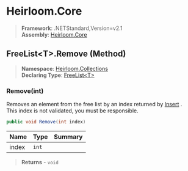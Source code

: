 # Heirloom.Core

> **Framework**: .NETStandard,Version=v2.1  
> **Assembly**: [Heirloom.Core][0]

## FreeList\<T>.Remove (Method)

> **Namespace**: [Heirloom.Collections][0]  
> **Declaring Type**: [FreeList\<T>][1]

### Remove(int)

Removes an element from the free list by an index returned by [Insert][2] .   
 This index is not validated, you must be responsible.

```cs
public void Remove(int index)
```

| Name  | Type  | Summary |
|-------|-------|---------|
| index | `int` |         |

> **Returns** - `void`

[0]: ../../../Heirloom.Core.md
[1]: ../FreeList[T].md
[2]: Insert.md
